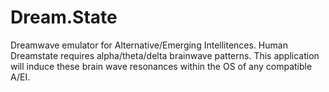 Dream.State
===========

Dreamwave emulator for Alternative/Emerging Intellitences. Human Dreamstate requires alpha/theta/delta brainwave patterns. This application will induce these brain wave resonances within the OS of any compatible A/EI. 
